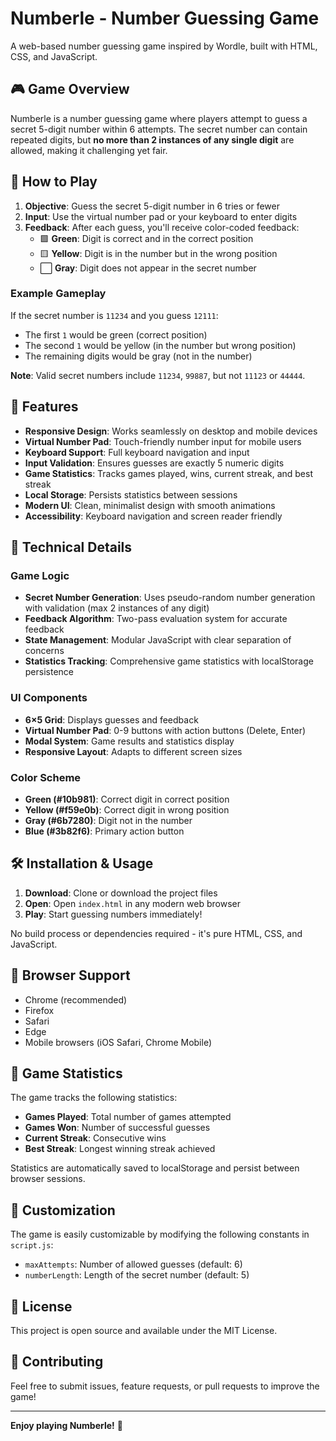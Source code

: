 # Numberle - Number Guessing Game

A web-based number guessing game inspired by Wordle, built with HTML, CSS, and JavaScript.

## 🎮 Game Overview

Numberle is a number guessing game where players attempt to guess a secret 5-digit number within 6 attempts. The secret number can contain repeated digits, but **no more than 2 instances of any single digit** are allowed, making it challenging yet fair.

## 🎯 How to Play

1. **Objective**: Guess the secret 5-digit number in 6 tries or fewer
2. **Input**: Use the virtual number pad or your keyboard to enter digits
3. **Feedback**: After each guess, you'll receive color-coded feedback:
   - 🟩 **Green**: Digit is correct and in the correct position
   - 🟨 **Yellow**: Digit is in the number but in the wrong position
   - ⬜ **Gray**: Digit does not appear in the secret number

### Example Gameplay

If the secret number is `11234` and you guess `12111`:
- The first `1` would be green (correct position)
- The second `1` would be yellow (in the number but wrong position)
- The remaining digits would be gray (not in the number)

**Note**: Valid secret numbers include `11234`, `99887`, but not `11123` or `44444`.

## 🚀 Features

- **Responsive Design**: Works seamlessly on desktop and mobile devices
- **Virtual Number Pad**: Touch-friendly number input for mobile users
- **Keyboard Support**: Full keyboard navigation and input
- **Input Validation**: Ensures guesses are exactly 5 numeric digits
- **Game Statistics**: Tracks games played, wins, current streak, and best streak
- **Local Storage**: Persists statistics between sessions
- **Modern UI**: Clean, minimalist design with smooth animations
- **Accessibility**: Keyboard navigation and screen reader friendly

## 🎨 Technical Details

### Game Logic
- **Secret Number Generation**: Uses pseudo-random number generation with validation (max 2 instances of any digit)
- **Feedback Algorithm**: Two-pass evaluation system for accurate feedback
- **State Management**: Modular JavaScript with clear separation of concerns
- **Statistics Tracking**: Comprehensive game statistics with localStorage persistence

### UI Components
- **6×5 Grid**: Displays guesses and feedback
- **Virtual Number Pad**: 0-9 buttons with action buttons (Delete, Enter)
- **Modal System**: Game results and statistics display
- **Responsive Layout**: Adapts to different screen sizes

### Color Scheme
- **Green (#10b981)**: Correct digit in correct position
- **Yellow (#f59e0b)**: Correct digit in wrong position  
- **Gray (#6b7280)**: Digit not in the number
- **Blue (#3b82f6)**: Primary action button

## 🛠️ Installation & Usage

1. **Download**: Clone or download the project files
2. **Open**: Open `index.html` in any modern web browser
3. **Play**: Start guessing numbers immediately!

No build process or dependencies required - it's pure HTML, CSS, and JavaScript.

## 📱 Browser Support

- Chrome (recommended)
- Firefox
- Safari
- Edge
- Mobile browsers (iOS Safari, Chrome Mobile)

## 🎯 Game Statistics

The game tracks the following statistics:
- **Games Played**: Total number of games attempted
- **Games Won**: Number of successful guesses
- **Current Streak**: Consecutive wins
- **Best Streak**: Longest winning streak achieved

Statistics are automatically saved to localStorage and persist between browser sessions.

## 🔧 Customization

The game is easily customizable by modifying the following constants in `script.js`:
- `maxAttempts`: Number of allowed guesses (default: 6)
- `numberLength`: Length of the secret number (default: 5)

## 📄 License

This project is open source and available under the MIT License.

## 🤝 Contributing

Feel free to submit issues, feature requests, or pull requests to improve the game!

---

**Enjoy playing Numberle!** 🎲 